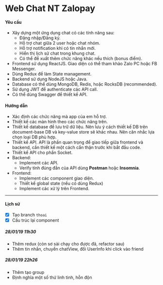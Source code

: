 # Web Chat NT Zalopay


#### Yêu cầu

- Xây dựng một ứng dụng chat có các tính năng sau:
    - Đăng nhập/Đăng ký.
    - Hỗ trợ chat giữa 2 user hoặc chat nhóm.
    - Hỗ trợ notification khi có tin nhắn mới.
    - Hiển thị lịch sử chat trong khung chat.
    - Có thể đề xuất thêm chức năng khác nếu thích (bonus điểm).
- Frontend sử dụng ReactJS. Giao diện có thể tham khảo Zalo PC hoặc FB Messenger.
- Dùng Redux để làm State management.
- Backend sử dụng NodeJS hoặc Java.
- Database có thể dùng MongoDB, Redis, hoặc RocksDB (recommended).
- Sử dụng JWT để authenticate các API call.
- Có thể dùng Swagger để thiết kế API.

#### Hướng dẫn

- Xác định các chức năng mà app của em hỗ trợ.
- Thiết kế các màn hình theo các chức năng trên.
- Thiết kế database để lưu trữ dữ liệu. Nên lưu ý cách thiết kế DB trên document-base DB và key-value store sẽ khác nhau. Nên cân nhắc lựa chọn loại DB phù hợp.
- Thiết kế API. API là phần quan trọng để giao tiếp giữa frontend và backend, cần thiết kế một cách cẩn thận trước khi bắt đầu code.
- Thiết kế API cho phần Socket.
- Backend:
    - Implement các API.
    - Verify tính đúng đắn của API dùng **Postman** hoặc **Insomnia**.
- Frontend:
    - Implement các component giao diện.
    - Thiết kế global state (nếu có dùng Redux)
    - Implement các xử lý trên Frontend.


---

#### Lịch sử

- [x] Tạo branch `thoai`
- [x] Cấu trúc lại component

##### 28/01/19 11h30

- Thêm redux (còn sơ sài chạy cho được đã, refactor sau)
- Thêm tin nhắn, chuyển chatView, đổi UserInfo khi click vào friend

##### 28/01/19 22h26

- Thêm tạo group
- Định nghĩa một số thứ linh tinh, hỗn độn
